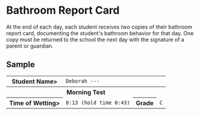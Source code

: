 <!-- TITLE: Bathroom Report Card -->
<!-- SUBTITLE: Summarizing how the student used the bathroom... or didn't -->

# Bathroom Report Card
At the end of each day, each student receives *two* copies of their bathroom report card, documenting the student's bathroom behavior for that day. One copy must be returned to the school the next day with the signature of a parent or guardian.

## Sample

<table>
<tr><th>Student Name></th><td colspan=3><code>Deborah ---</code></td></tr>
<tr><th colspan=4>Morning Test</th></tr>
<tr><th>Time of Wetting></th><td><code>8:13 (hold time 0:43)</code><th>Grade</th><td><code>C</code></tr>
</table>
